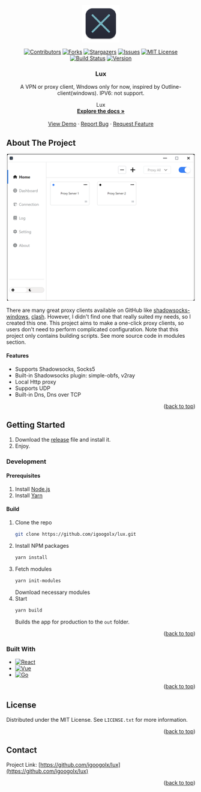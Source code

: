 


<br />
<div align="center">
  <a href="https://github.com/igoogolx/lux">
    <img src="assets/logo.svg" alt="Logo" width="100" height="100">
  </a>

[![Contributors][contributors-shield]][contributors-url]
[![Forks][forks-shield]][forks-url]
[![Stargazers][stars-shield]][stars-url]
[![Issues][issues-shield]][issues-url]
[![MIT License][license-shield]][license-url]
[![Build Status][build-shield]][build-url]
[![Version][version-shield]][version-url]

<h3 align="center">Lux</h3>
A VPN or proxy client, Wndows only for now, inspired by Outline-client(windows). IPV6: not support. 
  <p align="center">
    Lux
    <br />
    <a href="https://github.com/igoogolx/lux"><strong>Explore the docs »</strong></a>
    <br />
    <br />
    <a href="https://github.com/igoogolx/lux">View Demo</a>
    ·
    <a href="https://github.com/igoogolx/lux/issues">Report Bug</a>
    ·
    <a href="https://github.com/igoogolx/lux/issues">Request Feature</a>
  </p>
</div>


## About The Project

<div align="center">
<a href="https://github.com/igoogolx/lux">
    <img src="assets/screenshot.png" alt="Screenshot" width="500" >
</a>
</div>

There are many great proxy clients available on GitHub like [shadowsocks-windows](https://github.com/shadowsocks/shadowsocks-windows), [clash](https://github.com/Dreamacro/clash). However, I didn't find one that really suited my needs, so I created this one.
This project aims to make a one-click proxy clients, so users don't need to perform complicated configuration.
Note that this project only contains building scripts. See more source code in modules section.


#### Features

- Supports Shadowsocks, Socks5
- Built-in Shadowsocks plugin: simple-obfs, v2ray
- Local Http proxy
- Supports UDP
- Built-in Dns, Dns over TCP

<p align="right">(<a href="#readme-top">back to top</a>)</p>


<!-- GETTING STARTED -->
## Getting Started

1. Download the [release](https://github.com/igoogolx/lux/releases) file and install it.
2. Enjoy.

### Development

#### Prerequisites

1. Install [Node.js](https://nodejs.org/en/)
2. Install [Yarn](https://classic.yarnpkg.com/lang/en/docs/install)

#### Build

1. Clone the repo
   ```sh
   git clone https://github.com/igoogolx/lux.git
   ```
2. Install NPM packages
   ```sh
   yarn install
   ```
3. Fetch modules
   ```sh
   yarn init-modules
   ```
   Download necessary modules
4. Start
   ```sh
   yarn build
   ```
   Builds the app for production to the `out` folder.<br />

<p align="right">(<a href="#readme-top">back to top</a>)</p>


### Built With

* [![React][React.js]][React-url]
* [![Vue][Electron.js]][Electron-url]
* [![Go][Go.dev]][Golang-url]

<p align="right">(<a href="#readme-top">back to top</a>)</p>




<!-- LICENSE -->
## License

Distributed under the MIT License. See `LICENSE.txt` for more information.

<p align="right">(<a href="#readme-top">back to top</a>)</p>



<!-- CONTACT -->
## Contact

Project Link: [https://github.com/igoogolx/lux](https://github.com/igoogolx/lux)

<p align="right">(<a href="#readme-top">back to top</a>)</p>


[contributors-shield]: https://img.shields.io/github/contributors/igoogolx/lux.svg
[contributors-url]: https://github.com/igoogolx/lux/graphs/contributors
[forks-shield]: https://img.shields.io/github/forks/igoogolx/lux.svg
[forks-url]: https://github.com/igoogolx/lux/network/members
[stars-shield]: https://img.shields.io/github/stars/igoogolx/lux.svg
[stars-url]: https://github.com/igoogolx/lux/stargazers
[issues-shield]: https://img.shields.io/github/issues/igoogolx/lux.svg
[issues-url]: https://github.com/igoogolx/lux/issues
[license-shield]: https://img.shields.io/github/license/igoogolx/lux.svg
[license-url]: https://github.com/igoogolx/lux/blob/master/LICENSE.txt
[build-shield]: https://img.shields.io/github/workflow/status/igoogolx/lux/Build
[build-url]: https://github.com/igoogolx/lux/actions/workflows/build.yml
[version-shield]: https://img.shields.io/github/package-json/v/igoogolx/lux
[version-url]: https://github.com/igoogolx/lux/releases

[React.js]: https://img.shields.io/badge/React-20232A?logo=react&logoColor=61DAFB
[React-url]: https://reactjs.org/
[Electron.js]: https://img.shields.io/badge/Electron-20232A?logo=electron&logoColor=61DAFB
[Electron-url]: https://www.electronjs.org/
[Go.dev]: https://img.shields.io/badge/Go-20232A?logo=go&logoColor=61DAFB
[Golang-url]: https://go.dev/

[product-screenshot]: assets/screenshot.png
